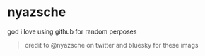 # nyazsche
god i love using github for random perposes
> credit to @nyazsche on twitter and bluesky for these imags
